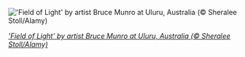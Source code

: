 
!['Field of Light' by artist Bruce Munro at Uluru, Australia (© Sheralee Stoll/Alamy)](https://cn.bing.com//th?id=OHR.BruceMunroUluru_EN-US9286495835_1920x1080.jpg&rf=LaDigue_1920x1080.jpg&pid=hp)

*['Field of Light' by artist Bruce Munro at Uluru, Australia (© Sheralee Stoll/Alamy)](https://www.bing.com/search?q=uluru+australia&form=hpcapt&filters=HpDate%3a%2220210725_0700%22)*
